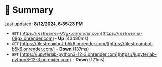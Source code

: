 # 📖 Summary
Last updated: **8/12/2024, 6:35:23 PM**

- `GET` [https://restreamer-09gx.onrender.com](https://restreamer-09gx.onrender.com) - **Up** (43480ms)
- `GET` [https://filestreambot-b5k6.onrender.com/](https://filestreambot-b5k6.onrender.com/) - **Down** (137ms)
- `GET` [https://jupyterlab-python3-12-3.onrender.com](https://jupyterlab-python3-12-3.onrender.com) - **Down** (121ms)
